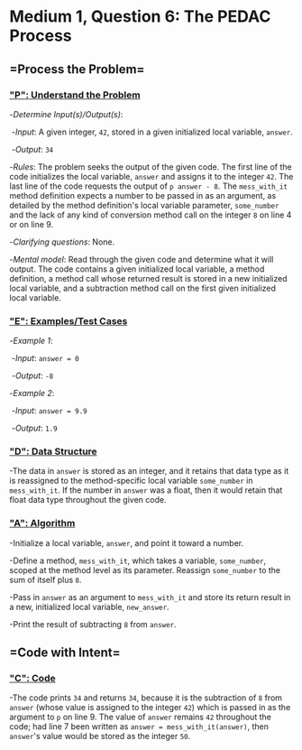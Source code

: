 # Medium 1, Question 6: The PEDAC Process



## =Process the Problem=



### <u>"P": Understand the Problem</u>



-*Determine Input(s)/Output(s)*:

​	-*Input*: A given integer, ```42```, stored in a given initialized local variable, ```answer```.

​	-*Output*: ```34```



-*Rules*: The problem seeks the output of the given code. The first line of the code initializes the local variable, ```answer``` and assigns it to the integer ```42```. The last line of the code requests the output of ```p answer - 8```. The ```mess_with_it``` method definition expects a number to be passed in as an argument, as detailed by the method definition's local variable parameter, ```some_number``` and the lack of any kind of conversion method call on the integer ```8``` on line 4 or on line 9.



-*Clarifying questions*: None.



-*Mental model*: Read through the given code and determine what it will output. The code contains a given initialized local variable, a method definition, a method call whose returned result is stored in a new initialized local variable, and a subtraction method call on the first given initialized local variable.



### <u>"E": Examples/Test Cases</u>



-*Example 1*: 

​	-*Input*: ```answer = 0```

​	-*Output*: ```-8```



-*Example 2*:

​	-*Input*: ```answer = 9.9```

​	-*Output*: ```1.9```



### <u>"D": Data Structure</u>



-The data in ```answer``` is stored as an integer, and it retains that data type as it is reassigned to the method-specific local variable ```some_number``` in ```mess_with_it```. If the number in ```answer``` was a float, then it would retain that float data type throughout the given code.



### <u>"A": Algorithm</u>



-Initialize a local variable, ```answer```, and point it toward a number.

-Define a method, ```mess_with_it```, which takes a variable, ```some_number```, scoped at the method level as its parameter. Reassign ```some_number``` to the sum of itself plus ```8```.

-Pass in ```answer``` as an argument to ```mess_with_it``` and store its return result in a new, initialized local variable, ```new_answer```.

-Print the result of subtracting ```8``` from ```answer```.



## =Code with Intent=



### <u>"C": Code</u>



-The code prints ```34``` and returns ```34```, because it is the subtraction of ```8``` from ```answer``` (whose value is assigned to the integer ```42```) which is passed in as the argument to ```p``` on line 9.  The value of ```answer``` remains ```42``` throughout the code; had line 7 been written as ```answer = mess_with_it(answer)```, then ```answer```'s value would be stored as the integer ```50```.

